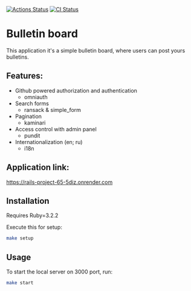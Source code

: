 [![Actions Status](https://github.com/statevdev/rails-project-65/actions/workflows/hexlet-check.yml/badge.svg)](https://github.com/statevdev/rails-project-65/actions)
[![CI Status](https://github.com/statevdev/rails-project-64/actions/workflows/main.yml/badge.svg)](https://github.com/statevdev/rails-project-64/actions)

# Bulletin board
This application it's a simple bulletin board, where users can post yours bulletins.

## Features:
- Github powered authorization and authentication 
  - omniauth
- Search forms
  - ransack & simple_form
- Pagination
  - kaminari
- Access control with admin panel
  - pundit
- Internationalization (en; ru)
  - i18n

## Application link:
https://rails-project-65-5diz.onrender.com

## Installation
Requires Ruby=3.2.2

Execute this for setup:

```bash
make setup
```

## Usage

To start the local server on 3000 port, run:

```bash
make start
```